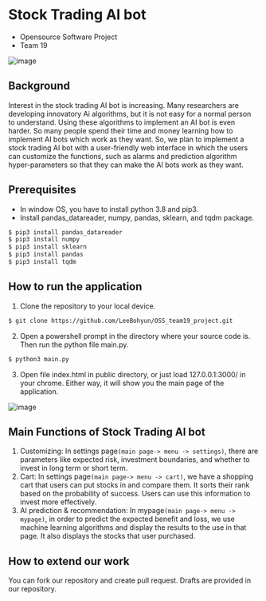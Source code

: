 # Stock Trading AI bot 
- Opensource Software Project
- Team 19


![image](https://user-images.githubusercontent.com/55489991/143690155-ead4367b-614f-4ab1-8411-d18785df38f7.png)

## Background
Interest in the stock trading AI bot is increasing. Many researchers are developing innovatory Ai algorithms, but it is not easy for a normal person to understand. Using these algorithms to implement an AI bot is even harder. So many people spend their time and money learning how to implement AI bots which work as they want. So, we plan to implement a stock trading AI bot with a user-friendly web interface in which the users can customize the functions, such as alarms and prediction algorithm hyper-parameters so that they can make the AI bots work as they want.

## Prerequisites
- In window OS, you have to install python 3.8 and pip3. 
- Install pandas_datareader, numpy, pandas, sklearn, and  tqdm package.
```bash
$ pip3 install pandas_datareader
$ pip3 install numpy
$ pip3 install sklearn
$ pip3 install pandas
$ pip3 install tqdm
```

## How to run the application
1. Clone the repository to your local device.
```bash
$ git clone https://github.com/LeeBohyun/OSS_team19_project.git
```
2. Open a powershell prompt in the directory where your source code is. Then run the python file main.py. 
```bash
$ python3 main.py
```
3. Open file index.html in public directory, or just load 127.0.0.1:3000/ in your chrome. Either way, it will show you the main page of the application.

![image](https://user-images.githubusercontent.com/55489991/143690402-d60f2d5e-3f64-4136-a18a-c900c5798eec.png)

## Main Functions of Stock Trading AI bot 
1. Customizing: In settings page``(main page-> menu -> settings)``, there are parameters like expected risk, investment boundaries, and whether to invest in long term or short term.
2. Cart: In settings page``(main page-> menu -> cart)``, we have a shopping cart that users can put stocks in and compare them. It sorts their rank based on the probability of success. Users can use this information to invest more effectively.
3. AI prediction & recommendation: In mypage``(main page-> menu -> mypage)``, in order to predict the expected benefit and loss, we use machine learning algorithms and display the results to the use in that page. It also displays the stocks that user purchased.

## How to extend our work
You can fork our repository and create pull request. Drafts are provided in our repository.
